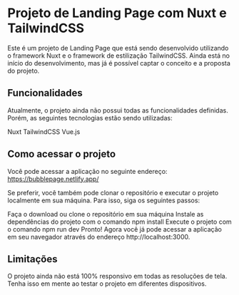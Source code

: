 # Projeto de Landing Page com Nuxt e TailwindCSS
Este é um projeto de Landing Page que está sendo desenvolvido utilizando o framework Nuxt e o framework de estilização TailwindCSS. Ainda está no início do desenvolvimento, mas já é possível captar o conceito e a proposta do projeto.

## Funcionalidades
Atualmente, o projeto ainda não possui todas as funcionalidades definidas. Porém, as seguintes tecnologias estão sendo utilizadas:

Nuxt
TailwindCSS
Vue.js

## Como acessar o projeto
Você pode acessar a aplicação no seguinte endereço: https://bubblepage.netlify.app/

Se preferir, você também pode clonar o repositório e executar o projeto localmente em sua máquina. Para isso, siga os seguintes passos:

Faça o download ou clone o repositório em sua máquina
Instale as dependências do projeto com o comando npm install
Execute o projeto com o comando npm run dev
Pronto! Agora você já pode acessar a aplicação em seu navegador através do endereço http://localhost:3000.

## Limitações
O projeto ainda não está 100% responsivo em todas as resoluções de tela. Tenha isso em mente ao testar o projeto em diferentes dispositivos.
